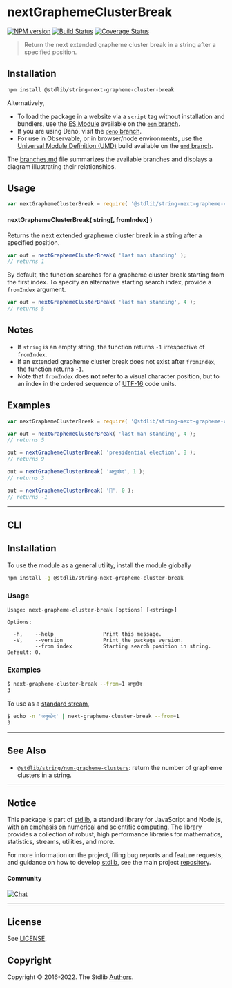 <!--

@license Apache-2.0

Copyright (c) 2020 The Stdlib Authors.

Licensed under the Apache License, Version 2.0 (the "License");
you may not use this file except in compliance with the License.
You may obtain a copy of the License at

   http://www.apache.org/licenses/LICENSE-2.0

Unless required by applicable law or agreed to in writing, software
distributed under the License is distributed on an "AS IS" BASIS,
WITHOUT WARRANTIES OR CONDITIONS OF ANY KIND, either express or implied.
See the License for the specific language governing permissions and
limitations under the License.

-->

# nextGraphemeClusterBreak

[![NPM version][npm-image]][npm-url] [![Build Status][test-image]][test-url] [![Coverage Status][coverage-image]][coverage-url] <!-- [![dependencies][dependencies-image]][dependencies-url] -->

> Return the next extended grapheme cluster break in a string after a specified position.

<!-- Section to include introductory text. Make sure to keep an empty line after the intro `section` element and another before the `/section` close. -->

<section class="intro">

</section>

<!-- /.intro -->

<!-- Package usage documentation. -->

<section class="installation">

## Installation

```bash
npm install @stdlib/string-next-grapheme-cluster-break
```

Alternatively,

-   To load the package in a website via a `script` tag without installation and bundlers, use the [ES Module][es-module] available on the [`esm` branch][esm-url].
-   If you are using Deno, visit the [`deno` branch][deno-url].
-   For use in Observable, or in browser/node environments, use the [Universal Module Definition (UMD)][umd] build available on the [`umd` branch][umd-url].

The [branches.md][branches-url] file summarizes the available branches and displays a diagram illustrating their relationships.

</section>

<section class="usage">

## Usage

```javascript
var nextGraphemeClusterBreak = require( '@stdlib/string-next-grapheme-cluster-break' );
```

#### nextGraphemeClusterBreak( string\[, fromIndex] )

Returns the next extended grapheme cluster break in a string after a specified position.

```javascript
var out = nextGraphemeClusterBreak( 'last man standing' );
// returns 1
```

By default, the function searches for a grapheme cluster break starting from the first index. To specify an alternative starting search index, provide a `fromIndex` argument.

```javascript
var out = nextGraphemeClusterBreak( 'last man standing', 4 );
// returns 5
```

</section>

<!-- /.usage -->

<!-- Package usage notes. Make sure to keep an empty line after the `section` element and another before the `/section` close. -->

<section class="notes">

## Notes

-   If `string` is an empty string, the function returns `-1` irrespective of `fromIndex`.
-   If an extended grapheme cluster break does not exist after `fromIndex`, the function returns `-1`.
-   Note that `fromIndex` does **not** refer to a visual character position, but to an index in the ordered sequence of [UTF-16][utf-16] code units.

</section>

<!-- /.notes -->

<!-- Package usage examples. -->

<section class="examples">

## Examples

<!-- eslint no-undef: "error" -->

```javascript
var nextGraphemeClusterBreak = require( '@stdlib/string-next-grapheme-cluster-break' );

var out = nextGraphemeClusterBreak( 'last man standing', 4 );
// returns 5

out = nextGraphemeClusterBreak( 'presidential election', 8 );
// returns 9

out = nextGraphemeClusterBreak( 'अनुच्छेद', 1 );
// returns 3

out = nextGraphemeClusterBreak( '🌷', 0 );
// returns -1
```

</section>

<!-- /.examples -->

<!-- Section for describing a command-line interface. -->

* * *

<section class="cli">

## CLI

<section class="installation">

## Installation

To use the module as a general utility, install the module globally

```bash
npm install -g @stdlib/string-next-grapheme-cluster-break
```

</section>
<!-- CLI usage documentation. -->


<section class="usage">

### Usage

```text
Usage: next-grapheme-cluster-break [options] [<string>]

Options:

  -h,    --help                Print this message.
  -V,    --version             Print the package version.
         --from index          Starting search position in string. Default: 0.
```

</section>

<!-- /.usage -->

<!-- CLI usage notes. Make sure to keep an empty line after the `section` element and another before the `/section` close. -->

<section class="notes">

</section>

<!-- /.notes -->

<!-- CLI usage examples. -->

<section class="examples">

### Examples

```bash
$ next-grapheme-cluster-break --from=1 अनुच्छेद
3
```

To use as a [standard stream][standard-streams],

```bash
$ echo -n 'अनुच्छेद' | next-grapheme-cluster-break --from=1
3
```

</section>

<!-- /.examples -->

</section>

<!-- /.cli -->

<!-- Section to include cited references. If references are included, add a horizontal rule *before* the section. Make sure to keep an empty line after the `section` element and another before the `/section` close. -->

<section class="references">

</section>

<!-- /.references -->

<!-- Section for related `stdlib` packages. Do not manually edit this section, as it is automatically populated. -->

<section class="related">

* * *

## See Also

-   <span class="package-name">[`@stdlib/string/num-grapheme-clusters`][@stdlib/string/num-grapheme-clusters]</span><span class="delimiter">: </span><span class="description">return the number of grapheme clusters in a string.</span>

</section>

<!-- /.related -->

<!-- Section for all links. Make sure to keep an empty line after the `section` element and another before the `/section` close. -->


<section class="main-repo" >

* * *

## Notice

This package is part of [stdlib][stdlib], a standard library for JavaScript and Node.js, with an emphasis on numerical and scientific computing. The library provides a collection of robust, high performance libraries for mathematics, statistics, streams, utilities, and more.

For more information on the project, filing bug reports and feature requests, and guidance on how to develop [stdlib][stdlib], see the main project [repository][stdlib].

#### Community

[![Chat][chat-image]][chat-url]

---

## License

See [LICENSE][stdlib-license].


## Copyright

Copyright &copy; 2016-2022. The Stdlib [Authors][stdlib-authors].

</section>

<!-- /.stdlib -->

<!-- Section for all links. Make sure to keep an empty line after the `section` element and another before the `/section` close. -->

<section class="links">

[npm-image]: http://img.shields.io/npm/v/@stdlib/string-next-grapheme-cluster-break.svg
[npm-url]: https://npmjs.org/package/@stdlib/string-next-grapheme-cluster-break

[test-image]: https://github.com/stdlib-js/string-next-grapheme-cluster-break/actions/workflows/test.yml/badge.svg?branch=v0.0.9
[test-url]: https://github.com/stdlib-js/string-next-grapheme-cluster-break/actions/workflows/test.yml?query=branch:v0.0.9

[coverage-image]: https://img.shields.io/codecov/c/github/stdlib-js/string-next-grapheme-cluster-break/main.svg
[coverage-url]: https://codecov.io/github/stdlib-js/string-next-grapheme-cluster-break?branch=main

<!--

[dependencies-image]: https://img.shields.io/david/stdlib-js/string-next-grapheme-cluster-break.svg
[dependencies-url]: https://david-dm.org/stdlib-js/string-next-grapheme-cluster-break/main

-->

[chat-image]: https://img.shields.io/gitter/room/stdlib-js/stdlib.svg
[chat-url]: https://gitter.im/stdlib-js/stdlib/

[stdlib]: https://github.com/stdlib-js/stdlib

[stdlib-authors]: https://github.com/stdlib-js/stdlib/graphs/contributors

[umd]: https://github.com/umdjs/umd
[es-module]: https://developer.mozilla.org/en-US/docs/Web/JavaScript/Guide/Modules

[deno-url]: https://github.com/stdlib-js/string-next-grapheme-cluster-break/tree/deno
[umd-url]: https://github.com/stdlib-js/string-next-grapheme-cluster-break/tree/umd
[esm-url]: https://github.com/stdlib-js/string-next-grapheme-cluster-break/tree/esm
[branches-url]: https://github.com/stdlib-js/string-next-grapheme-cluster-break/blob/main/branches.md

[stdlib-license]: https://raw.githubusercontent.com/stdlib-js/string-next-grapheme-cluster-break/main/LICENSE

[standard-streams]: https://en.wikipedia.org/wiki/Standard_streams

[utf-16]: https://en.wikipedia.org/wiki/UTF-16

<!-- <related-links> -->

[@stdlib/string/num-grapheme-clusters]: https://github.com/stdlib-js/string-num-grapheme-clusters

<!-- </related-links> -->

</section>

<!-- /.links -->
